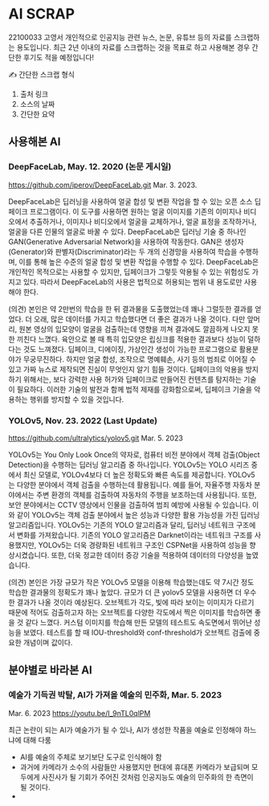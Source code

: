 # AI SCRAP 
22100033 고영서
개인적으로 인공지능 관련 뉴스, 논문, 유튜브 등의 자료를 스크랩하는 용도입니다. 최근 2년 이내의 자료를 스크랩하는 것을 목표로 하고 사용해본 경우 간단한 후기도 적을 예정입니다!

✍️ 간단한 스크랩 형식
1) 출처 링크
2) 소스의 날짜
3) 간단한 요약

## 사용해본 AI

### DeepFaceLab, May. 12. 2020 (논문 게시일)
https://github.com/iperov/DeepFaceLab.git
Mar. 3. 2023.

DeepFaceLab은 딥러닝을 사용하여 얼굴 합성 및 변환 작업을 할 수 있는 오픈 소스 딥페이크 프로그램이다. 이 도구를 사용하면 원하는 얼굴 이미지를 기존의 이미지나 비디오에서 추출하거나, 이미지나 비디오에서 얼굴을 교체하거나, 얼굴 표정을 조작하거나, 얼굴을 다른 인물의 얼굴로 바꿀 수 있다.
DeepFaceLab은 딥러닝 기술 중 하나인 GAN(Generative Adversarial Network)을 사용하여 작동한다. GAN은 생성자(Generator)와 판별자(Discriminator)라는 두 개의 신경망을 사용하여 학습을 수행하며, 이를 통해 높은 수준의 얼굴 합성 및 변환 작업을 수행할 수 있다.
DeepFaceLab은 개인적인 목적으로는 사용할 수 있지만, 딥페이크가 그렇듯 악용될 수 있는 위험성도 가지고 있다. 따라서 DeepFaceLab의 사용은 법적으로 허용되는 범위 내 용도로만 사용해야 한다.

(의견) 본인은 약 2만번의 학습을 한 뒤 결과물을 도출했었는데 꽤나 그럴듯한 결과를 얻었다. 더 오래, 많은 데이터를 가지고 학습했다면 더 좋은 결과가 나올 것이다. 다만 앞머리, 원본 영상의 입모양이 얼굴을 검출하는데 영향을 끼쳐 결과에도 깔끔하게 나오지 못한 끼친다 느꼈다. 육안으로 볼 때 특히 입모양은 립싱크를 적용한 결과보다 성능이 덜하다는 것도 느껴졌다.
딥페이크, 디에이징, 가상인간 생성이 가능한 프로그램으로 활용분야가 무궁무진하다. 하지만 얼굴 합성, 조작으로 명예훼손, 사기 등의 범죄로 이어질 수 있고 가짜 뉴스로 제작되면 진실이 무엇인지 알기 힘들 것이다. 딥페이크의 악용을 방지하기 위해서는, 보다 강력한 사용 허가와 딥페이크로 만들어진 컨텐츠를 탐지하는 기술이 필요하다. 이러한 기술의 발전과 함께 법적 제재를 강화함으로써, 딥페이크 기술을 악용하는 행위를 방지할 수 있을 것입니다.

### YOLOv5, Nov. 23. 2022 (Last Update)
https://github.com/ultralytics/yolov5.git
Mar. 5. 2023

YOLOv5는 You Only Look Once의 약자로, 컴퓨터 비전 분야에서 객체 검출(Object Detection)을 수행하는 딥러닝 알고리즘 중 하나입니다. YOLOv5는 YOLO 시리즈 중에서 최신 모델로, YOLOv4보다 더 높은 정확도와 빠른 속도를 제공합니다. YOLOv5는 다양한 분야에서 객체 검출을 수행하는데 활용됩니다. 예를 들어, 자율주행 자동차 분야에서는 주변 환경의 객체를 검출하여 자동차의 주행을 보조하는데 사용됩니다. 또한, 보안 분야에서는 CCTV 영상에서 인물을 검출하여 범죄 예방에 사용될 수 있습니다. 이와 같이 YOLOv5는 객체 검출 분야에서 높은 성능과 다양한 활용 가능성을 가진 딥러닝 알고리즘입니다.
YOLOv5는 기존의 YOLO 알고리즘과 달리, 딥러닝 네트워크 구조에서 변화를 가져왔습니다. 기존의 YOLO 알고리즘은 Darknet이라는 네트워크 구조를 사용했지만, YOLOv5는 더욱 경량화된 네트워크 구조인 CSPNet을 사용하여 성능을 향상시켰습니다. 또한, 더욱 정교한 데이터 증강 기술을 적용하여 데이터의 다양성을 높였습니다.

(의견) 본인은 가장 규모가 작은 YOLOv5 모델을 이용해 학습했는데도 약 7시간 정도 학습한 결과물의 정확도가 꽤나 높았다. 규모가 더 큰 yolov5 모델을 사용하면 더 우수한 결과가 나올 것이라 예상된다. 오브젝트가 각도, 빛에 따라 보이는 이미지가 다르기 때문에 적어도 검출하고자 하는 오브젝트를 다양한 각도에서 찍은 이미지를 학습하면 좋을 것 같다 느꼈다. 커스텀 이미지를 학습해 만든 모델의 테스트도 속도면에서 뛰어난 성능을 보였다. 테스트를 할 때 IOU-threshold와 conf-threshold가 오브젝트 검출에 중요한 개념이며 값이다.

## 분야별로 바라본 AI
### 예술가 기득권 박탈, AI가 가져올 예술의 민주화, Mar. 5. 2023
Mar. 6. 2023
https://youtu.be/I_9nTL0qlPM

최근 논란이 되는 AI가 예술가가 될 수 있나, AI가 생성한 작품을 예술로 인정해야 하느냐에 대해 다룸
* AI를 예술의 주체로 보기보단 도구로 인식해야 함
* 과거에 카메라가 소수의 사람들만 사용했지만 현대에 휴대폰 카메라가 보급되며 모두에게 사진사가 될 기회가 주어진 것처럼 인공지능도 예술의 민주화의 한 측면이 될 것이다.
*
